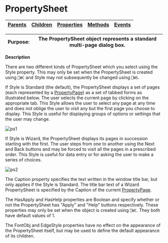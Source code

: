 




<h1 class="heading"><span class="name">PropertySheet</span></h1>

| [Parents](../ParentLists/PropertySheet.htm) | [Children](../ChildLists/PropertySheet.htm) | [Properties](../PropLists/PropertySheet.htm) | [Methods](../MethodLists/PropertySheet.htm) | [Events](../EventLists/PropertySheet.htm) |
| --- | --- | --- | --- | ---  |


| Purpose: | The PropertySheet object represents a standard multi-page dialog box. |
| --- | ---  |


**Description**


There are two different kinds of PropertySheet which you select using the Style property. This may only be set when the PropertySheet is created using `⎕WC` and Style may not subsequently be changed using `⎕WS`.



If Style is Standard (the default), the PropertySheet displays a set of pages (each represented by a [PropertyPage](propertypage.md)) as a set of tabbed forms as illustrated below. The user selects the current page by clicking on the appropriate tab. This Style allows the user to select any page at any time and does not oblige the user to visit any but the first page you choose to display. This Style is useful for displaying groups of options or settings that the user may change.


![ps1](../img/ps1.gif)


If Style is Wizard, the PropertySheet displays its pages in succession starting with the first. The user steps from one to another using the Next and Back buttons and may be forced to visit all the pages in a prescribed order. This Style is useful for data entry or for asking the user to make a series of choices.


![ps2](../img/ps2.gif)


The Caption property specifies the text written in the window title bar, but only applies if the Style is Standard. The title bar text of a Wizard PropertySheet is specified by the Caption of the current [PropertyPage](propertypage.md).


The HasApply and HasHelp properties are Boolean and specify whether or not the PropertySheet has "Apply" and "Help" buttons respectively. These properties may only be set when the object is created using `⎕WC`. They both have default values of 1.


The FontObj and EdgeStyle properties have no effect on the appearance of the PropertySheet itself, but may be used to define the default appearance of its children.


